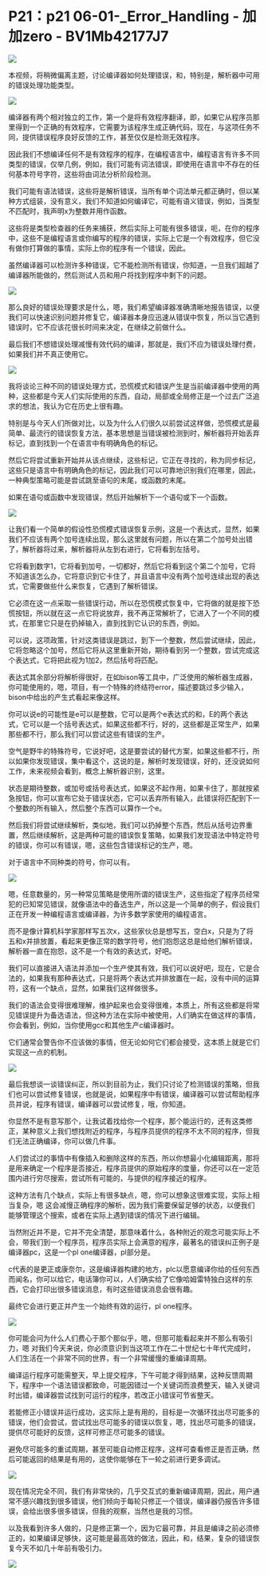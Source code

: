 # P21：p21 06-01-_Error_Handling - 加加zero - BV1Mb42177J7

![](img/b4250e26f0412a1b432185ea75b161ca_0.png)

本视频，将稍微偏离主题，讨论编译器如何处理错误，和，特别是，解析器中可用的错误处理功能类型。

![](img/b4250e26f0412a1b432185ea75b161ca_2.png)

编译器有两个相对独立的工作，第一个是将有效程序翻译，即，如果它从程序员那里得到一个正确的有效程序，它需要为该程序生成正确代码，现在，与这项任务不同，提供错误程序良好反馈的工作，甚至仅仅是检测无效程序。

因此我们不想编译任何不是有效程序的程序，在编程语言中，编程语言有许多不同类型的错误，仅举几例，例如，我们可能有词法错误，即使用在语言中不存在的任何基本符号字符，这些将由词法分析阶段检测。

我们可能有语法错误，这些将是解析错误，当所有单个词法单元都正确时，但以某种方式组装，没有意义，我们不知道如何编译它，可能有语义错误，例如，当类型不匹配时，我声明x为整数并用作函数。

这些将是类型检查器的任务来捕获，然后实际上可能有很多错误，呃，在你的程序中，这些不是编程语言或你编写的程序的错误，实际上它是一个有效程序，但它没有做你打算做的事情，实际上你的程序有一个错误，因此。

虽然编译器可以检测许多种错误，它不能检测所有错误，你知道，一旦我们超越了编译器所能做的，然后测试人员和用户将找到程序中剩下的问题。



![](img/b4250e26f0412a1b432185ea75b161ca_4.png)

那么良好的错误处理要求是什么，嗯，我们希望编译器准确清晰地报告错误，以便我们可以快速识别问题并修复它，编译器本身应迅速从错误中恢复，所以当它遇到错误时，它不应该花很长时间来决定，在继续之前做什么。

最后我们不想错误处理减慢有效代码的编译，那就是，我们不应为错误处理付费，如果我们并不真正使用它。

![](img/b4250e26f0412a1b432185ea75b161ca_6.png)

我将谈论三种不同的错误处理方式，恐慌模式和错误产生是当前编译器中使用的两种，这些都是今天人们实际使用的东西，自动，局部或全局修正是一个过去广泛追求的想法，我认为它在历史上很有趣。

特别是与今天人们所做对比，以及为什么人们很久以前尝试这样做，恐慌模式是最简单、最流行的错误恢复方法，基本思想是当错误被检测到时，解析器将开始丢弃标记，直到找到一个在语言中有明确角色的标记。

然后它将尝试重新开始并从该点继续，这些标记，它正在寻找的，称为同步标记，这些只是语言中有明确角色的标记，因此我们可以可靠地识别我们在哪里，因此，一种典型策略可能是尝试跳至语句的末尾，或函数的末尾。

如果在语句或函数中发现错误，然后开始解析下一个语句或下一个函数。

![](img/b4250e26f0412a1b432185ea75b161ca_8.png)

让我们看一个简单的假设性恐慌模式错误恢复示例，这是一个表达式，显然，如果我们不应该有两个加号连续出现，那么这里就有问题，所以在第二个加号处出错了，解析器将过来，解析器将从左到右进行，它将看到左括号。

它将看到数字1，它将看到加号，一切都好，然后它将看到这个第二个加号，它将不知道该怎么办，它将意识到它卡住了，并且语言中没有两个加号连续出现的表达式，它需要做些什么来恢复，它遇到了解析错误。

它必须在这一点采取一些错误行动，所以在恐慌模式恢复中，它将做的就是按下恐慌按钮，所以就在这一点它将说放弃，我不再正常解析了，它进入了一个不同的模式，在那里它只是在扔掉输入，直到找到它认识的东西，例如。

可以说，这项政策，针对这类错误是跳过，到下一个整数，然后尝试继续，因此，它将忽略这个加号，然后它将从这里重新开始，期待看到另一个整数，尝试完成这个表达式，它将把此视为1加2，然后括号将匹配。

表达式其余部分将解析得很好，在如bison等工具中，广泛使用的解析器生成器，你可能使用的，嗯，项目，有一个特殊的终结符error，描述要跳过多少输入，bison中给出的产生式看起来像这样。

你可以说e的可能性是e可以是整数，它可以是两个e表达式的和，E的两个表达式，它可以是一个括号表达式，如果这些都不行，好的，这些都是正常生产，如果那些都不行，那么我们可以尝试这些有错误的生产。

空气是野牛的特殊符号，它说好吧，这是要尝试的替代方案，如果这些都不行，所以如果你发现错误，集中看这个，这说的是，解析时发现错误，好的，还没说如何工作，未来视频会看到，概念上解析器识别，这里。

状态是期待整数，或加号或括号表达式，如果这不起作用，如果卡住了，那就按紧急按钮，你可以宣布它处于错误状态，它可以丢弃所有输入，此错误将匹配到下一个整数的所有输入，然后整个东西可以算作一个e。

然后我们将尝试继续解析，类似地，我们可以扔掉整个东西，然后从括号边界重置，然后继续解析，这是两种可能的错误恢复策略，如果我们发现语法中特定符号的错误，你可以有错误，嗯，这些包含错误标记的生产，嗯。

对于语言中不同种类的符号，你可以有。

![](img/b4250e26f0412a1b432185ea75b161ca_10.png)

嗯，任意数量的，另一种常见策略是使用所谓的错误生产，这些指定了程序员经常犯的已知常见错误，就像语法中的备选生产，所以这是一个简单的例子，假设我们正在开发一种编程语言或编译器，为许多数学家使用的编程语言。

而不是像计算机科学家那样写五次x，这些家伙总是想写五，空白x，只是为了将五和x并排放置，看起来更像正常的数学符号，他们抱怨这总是给他们解析错误，解析器一直在抱怨，这不是一个有效的表达式，好吧。

我们可以直接进入语法并添加一个生产使其有效，我们可以说好吧，现在，它是合法的，如果我有那种表达式，只是将两个表达式并排放置在一起，没有中间的运算符，这有一个缺点，显然，如果我们这样做很多。

我们的语法会变得很难理解，维护起来也会变得很难，本质上，所有这些都是将常见错误提升为备选语法，但这种方法在实际中被使用，人们确实在做这样的事情，你会看到，例如，当你使用gcc和其他生产c编译器时。

它们通常会警告你不应该做的事情，但无论如何它们都会接受，这本质上就是它们实现这一点的机制。

![](img/b4250e26f0412a1b432185ea75b161ca_12.png)

最后我想谈一谈错误纠正，所以到目前为止，我们只讨论了检测错误的策略，但我们也可以尝试修复错误，也就是说，如果程序中有错误，编译器可以尝试帮助程序员并说，程序有错误，编译器可以尝试修复，哦，你知道。

你显然不是有意写那个，让我试着找给你一个程序，那个能运行的，还有这类修正，某种意义上我们想找附近的程序，与程序员提供的程序不太不同的程序，但我们无法正确编译，你可以做几件事。

人们尝试过的事情中有像插入和删除这样的东西，所以你想最小化编辑距离，那将是用来确定一个程序是否接近，程序员提供的原始程序的度量，你还可以在一定范围内进行穷尽搜索，尝试所有可能的，与提供的程序接近的程序。

这种方法有几个缺点，实际上有很多缺点，嗯，你可以想象这很难实现，实际上相当复杂，嗯 这会减慢正确程序的解析，因为我们需要保留足够的状态，以便我们能够管理这个搜索，或者在实际上遇到错误的情况下进行编辑。

当然附近并不是，它并不完全清楚，那意味着什么，各种附近的观念可能实际上不会，带我们到一个程序员，程序员实际上会满意的程序，最著名的错误纠正例子是编译器pc，这是一个pl one编译器，pl部分是。

c代表的是更正或康奈尔，这是编译器构建的地方，plc以愿意编译你给的任何东西而闻名，你可以给它，电话簿你可以，人们确实给了它像哈姆雷特独白这样的东西，它会打印出很多错误消息，有时这些错误消息会很有趣。

最终它会进行更正并产生一个始终有效的运行，pl one程序。

![](img/b4250e26f0412a1b432185ea75b161ca_14.png)

你可能会问为什么人们费心于那个那似乎，嗯，但那可能看起来并不那么有吸引力，嗯 对我们今天来说，你必须意识到当这项工作在二十世纪七十年代完成时，人们生活在一个非常不同的世界，有一个非常缓慢的重编译周期。

编译运行程序可能需整天，早上提交程序，下午可能才得到结果，这种反馈周期下，程序中一个语法错误都致命，可能因错过一个关键词而浪费整天，输入关键词时出错，编译器尝试找到可运行的程序，若改正小错误可节省整天。

若能修正小错误并运行成功，这实际上是有用的，目标是一次循环找出尽可能多的错误，他们会尝试，尝试找出尽可能多的错误以恢复，嗯，找出尽可能多的错误，提供尽可能好的反馈，这样可修正尽可能多的错误。

避免尽可能多的重试周期，甚至可能自动修正程序，这样可查看修正是否正确，然后可能返回的结果是有用的，这使你能够在下一轮之前进行更多调试。



![](img/b4250e26f0412a1b432185ea75b161ca_16.png)

现在情况完全不同，我们有非常快的，几乎交互式的重新编译周期，因此，用户通常不感兴趣找到很多错误，他们倾向于每轮只修正一个错误，编译器仍报告许多错误，会给出很多很多错误，但我的观察，当然也是我的习惯。

以及我看到许多人做的，只是修正第一个，因为它最可靠，并且是编译之前必须修正的，如果编译足够快，这可能是最高效的做法，因此，和，结果，复杂的错误恢复今天不如几十年前有吸引力。



![](img/b4250e26f0412a1b432185ea75b161ca_18.png)